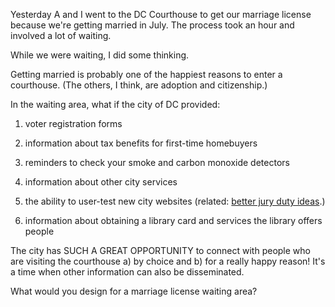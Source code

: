 Yesterday A and I went to the DC Courthouse to get our marriage license because we're getting married in July. 
The process took an hour and involved a lot of waiting. 

While we were waiting, I did some thinking.

Getting married is probably one of the happiest reasons to enter a courthouse. (The others, I think, are adoption and citizenship.) 

In the waiting area, what if the city of DC provided:

1. voter registration forms

2. information about tax benefits for first-time homebuyers

3. reminders to check your smoke and carbon monoxide detectors

4. information about other city services

5. the ability to user-test new city websites (related: [better jury duty ideas](http://melodykramer.github.io/2015/03/22/good-ideas-for-jury-duty/).)

6. information about obtaining a library card and services the library offers people

The city has SUCH A GREAT OPPORTUNITY to connect with people who are visiting the courthouse a) by choice and b) for a really happy reason! It's a time when other information can also be disseminated.

What would you design for a marriage license waiting area?



